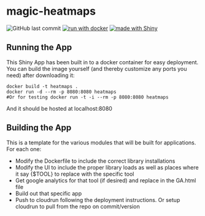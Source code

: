 # magic-heatmaps

![GitHub last commit](https://img.shields.io/github/last-commit/alemenze/magic-heatmaps)
[![run with docker](https://img.shields.io/badge/run%20with-docker-0db7ed?labelColor=000000&logo=docker)](https://www.docker.com/)
[![made with Shiny](https://img.shields.io/badge/R-Shiny-blue)](https://shiny.rstudio.com/)

## Running the App
This Shiny App has been built in to a docker container for easy deployment. You can build the image yourself (and thereby customize any ports you need) after downloading it:
```
docker build -t heatmaps .
docker run -d --rm -p 8080:8080 heatmaps
#Or for testing docker run -t -i --rm -p 8080:8080 heatmaps
```
And it should be hosted at localhost:8080

## Building the App
This is a template for the various modules that will be built for applications. For each one:
- Modify the Dockerfile to include the correct library installations
- Modify the UI to include the proper library loads as well as places where it say {$TOOL} to replace with the specific tool
- Get google analytics for that tool (if desired) and replace in the GA.html file
- Build out that specific app
- Push to cloudrun following the deployment instructions. Or setup cloudrun to pull from the repo on commit/version
